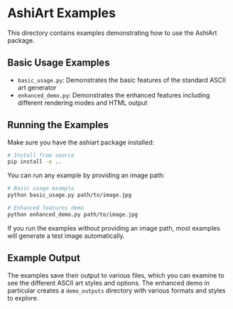 # AshiArt Examples

This directory contains examples demonstrating how to use the AshiArt package.

## Basic Usage Examples

- `basic_usage.py`: Demonstrates the basic features of the standard ASCII art generator
- `enhanced_demo.py`: Demonstrates the enhanced features including different rendering modes and HTML output

## Running the Examples

Make sure you have the ashiart package installed:

```bash
# Install from source
pip install -e ..
```

You can run any example by providing an image path:

```bash
# Basic usage example
python basic_usage.py path/to/image.jpg

# Enhanced features demo
python enhanced_demo.py path/to/image.jpg
```

If you run the examples without providing an image path, most examples will generate a test image automatically.

## Example Output

The examples save their output to various files, which you can examine to see the different ASCII art styles and options. The enhanced demo in particular creates a `demo_outputs` directory with various formats and styles to explore. 